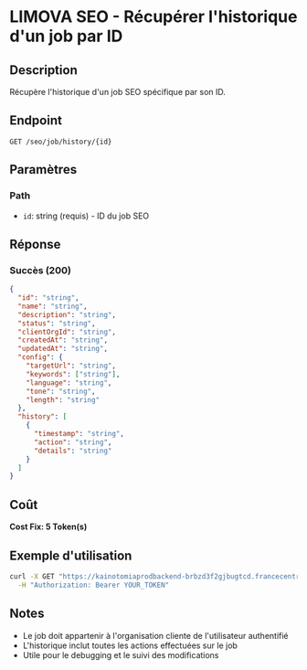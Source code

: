 # LIMOVA SEO - Récupérer l'historique d'un job par ID

## Description
Récupère l'historique d'un job SEO spécifique par son ID.

## Endpoint
```
GET /seo/job/history/{id}
```

## Paramètres

### Path
- `id`: string (requis) - ID du job SEO

## Réponse

### Succès (200)
```json
{
  "id": "string",
  "name": "string",
  "description": "string",
  "status": "string",
  "clientOrgId": "string",
  "createdAt": "string",
  "updatedAt": "string",
  "config": {
    "targetUrl": "string",
    "keywords": ["string"],
    "language": "string",
    "tone": "string",
    "length": "string"
  },
  "history": [
    {
      "timestamp": "string",
      "action": "string",
      "details": "string"
    }
  ]
}
```

## Coût
**Cost Fix: 5 Token(s)**

## Exemple d'utilisation

```bash
curl -X GET "https://kainotomiaprodbackend-brbzd3f2gjbugtcd.francecentral-01.azurewebsites.net/seo/job/history/job-id-123" \
  -H "Authorization: Bearer YOUR_TOKEN"
```

## Notes
- Le job doit appartenir à l'organisation cliente de l'utilisateur authentifié
- L'historique inclut toutes les actions effectuées sur le job
- Utile pour le debugging et le suivi des modifications 